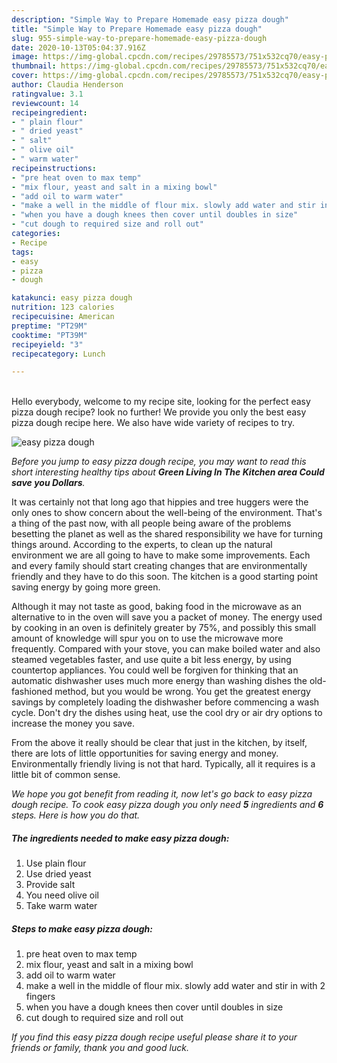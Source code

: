```yaml
---
description: "Simple Way to Prepare Homemade easy pizza dough"
title: "Simple Way to Prepare Homemade easy pizza dough"
slug: 955-simple-way-to-prepare-homemade-easy-pizza-dough
date: 2020-10-13T05:04:37.916Z
image: https://img-global.cpcdn.com/recipes/29785573/751x532cq70/easy-pizza-dough-recipe-main-photo.jpg
thumbnail: https://img-global.cpcdn.com/recipes/29785573/751x532cq70/easy-pizza-dough-recipe-main-photo.jpg
cover: https://img-global.cpcdn.com/recipes/29785573/751x532cq70/easy-pizza-dough-recipe-main-photo.jpg
author: Claudia Henderson
ratingvalue: 3.1
reviewcount: 14
recipeingredient:
- " plain flour"
- " dried yeast"
- " salt"
- " olive oil"
- " warm water"
recipeinstructions:
- "pre heat oven to max temp"
- "mix flour, yeast and salt in a mixing bowl"
- "add oil to warm water"
- "make a well in the middle of flour mix. slowly add water and stir in with 2 fingers"
- "when you have a dough knees then cover until doubles in size"
- "cut dough to required size and roll out"
categories:
- Recipe
tags:
- easy
- pizza
- dough

katakunci: easy pizza dough 
nutrition: 123 calories
recipecuisine: American
preptime: "PT29M"
cooktime: "PT39M"
recipeyield: "3"
recipecategory: Lunch

---
```

<br>
Hello everybody, welcome to my recipe site, looking for the perfect easy pizza dough recipe? look no further! We provide you only the best easy pizza dough recipe here. We also have wide variety of recipes to try.
<br>


![easy pizza dough](https://img-global.cpcdn.com/recipes/29785573/751x532cq70/easy-pizza-dough-recipe-main-photo.jpg)

<i>Before you jump to easy pizza dough recipe, you may want to read this short interesting healthy tips about 
<strong>Green Living In The Kitchen area Could save you Dollars</strong>.</i>
</br>

It was certainly not that long ago that hippies and tree huggers were the only ones to show concern about the well-being of the environment. That's a thing of the past now, with all people being aware of the problems besetting the planet as well as the shared responsibility we have for turning things around. According to the experts, to clean up the natural environment we are all going to have to make some improvements. Each and every family should start creating changes that are environmentally friendly and they have to do this soon. The kitchen is a good starting point saving energy by going more green.

Although it may not taste as good, baking food in the microwave as an alternative to in the oven will save you a packet of money. The energy used by cooking in an oven is definitely greater by 75%, and possibly this small amount of knowledge will spur you on to use the microwave more frequently. Compared with your stove, you can make boiled water and also steamed vegetables faster, and use quite a bit less energy, by using countertop appliances. You could well be forgiven for thinking that an automatic dishwasher uses much more energy than washing dishes the old-fashioned method, but you would be wrong. You get the greatest energy savings by completely loading the dishwasher before commencing a wash cycle. Don't dry the dishes using heat, use the cool dry or air dry options to increase the money you save.

From the above it really should be clear that just in the kitchen, by itself, there are lots of little opportunities for saving energy and money. Environmentally friendly living is not that hard. Typically, all it requires is a little bit of common sense.


<i>We hope you got benefit from reading it, now let's go back to easy pizza dough recipe. To cook easy pizza dough you only need <strong>5</strong> ingredients and <strong>6</strong> steps. Here is how you do that.
</i>

##### The ingredients needed to make easy pizza dough:

1. Use  plain flour
1. Use  dried yeast
1. Provide  salt
1. You need  olive oil
1. Take  warm water


##### Steps to make easy pizza dough:

1. pre heat oven to max temp
1. mix flour, yeast and salt in a mixing bowl
1. add oil to warm water
1. make a well in the middle of flour mix. slowly add water and stir in with 2 fingers
1. when you have a dough knees then cover until doubles in size
1. cut dough to required size and roll out


<i>If you find this easy pizza dough recipe useful please share it to your friends or family, thank you and good luck.</i>
